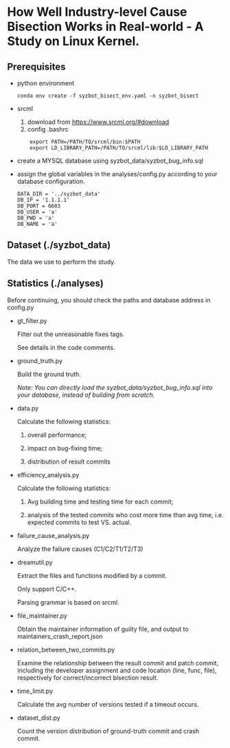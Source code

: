 # How Well Industry-level Cause Bisection Works in Real-world - A Study on Linux Kernel.

## Prerequisites
- python environment
    ```
    conda env create -f syzbot_bisect_env.yaml -n syzbot_bisect
    ```
- srcml

    1. download from https://www.srcml.org/#download
    2. config .bashrc
    ```
        export PATH=/PATH/TO/srcml/bin:$PATH
        export LD_LIBRARY_PATH=/PATH/TO/srcml/lib:$LD_LIBRARY_PATH
	```

- create a MYSQL database using syzbot\_data/syzbot\_bug\_info.sql

- assign the global variables in the analyses/config.py according to your database configuration.
	```
	DATA_DIR = '../syzbot_data'
	DB_IP = '1.1.1.1'
	DB_PORT = 6603
	DB_USER = 'a'
	DB_PWD = 'a'
	DB_NAME = 'a'
	```

## Dataset (./syzbot\_data)
The data we use to perform the study.

## Statistics (./analyses)
Before continuing, you should check the paths and database address in config.py

- gt\_filter.py

	Filter out the unreasonable fixes tags.

	See details in the code comments.

- ground\_truth.py

	Build the ground truth.

	*Note: You can directly load the syzbot_data/syzbot_bug_info.sql into your database, instead of building from scratch.*

- data.py

	Calculate the following statistics:

	1) overall performance;

	2) impact on bug-fixing time;

	3) distribution of result commits

- efficiency\_analysis.py

	Calculate the following statistics:

	1) Avg building time and testing time for each commit;

	2) analysis of the tested commits who cost more time than avg time, i.e. expected commits to test VS. actual.

- failure\_cause\_analysis.py

	Analyze the failure causes (C1/C2/T1/T2/T3)

- dreamutil.py

	Extract the files and functions modified by a commit.

	Only support C/C++.

	Parsing grammar is based on srcml.

- file\_maintainer.py

	Obtain the maintainer information of guilty file, and output to maintainers_crash_report.json

- relation\_between\_two\_commits.py

	Examine the relationship between the result commit and patch commit, including the developer assignment and code location (line, func, file), respectively for correct/incorrect bisection result.

- time\_limit.py

	Calculate the avg number of versions tested if a timeout occurs.

- dataset\_dist.py

	Count the version distribution of ground-truth commit and crash commit.

